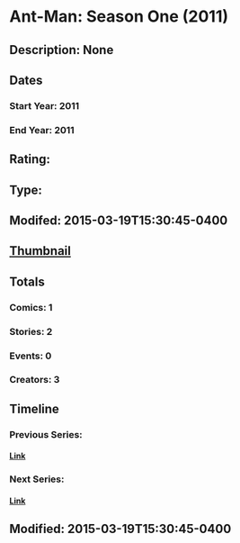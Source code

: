 # Ant-Man: Season One (2011)
## Description: None
## Dates
### Start Year: 2011
### End Year: 2011
## Rating: 
## Type: 
## Modifed: 2015-03-19T15:30:45-0400
## [Thumbnail](http://i.annihil.us/u/prod/marvel/i/mg/6/00/550b22f0e883a.jpg)
## Totals
### Comics: 1
### Stories: 2
### Events: 0
### Creators: 3
## Timeline
### Previous Series: 
#### [Link]()
### Next Series: 
#### [Link]()
## Modified: 2015-03-19T15:30:45-0400
